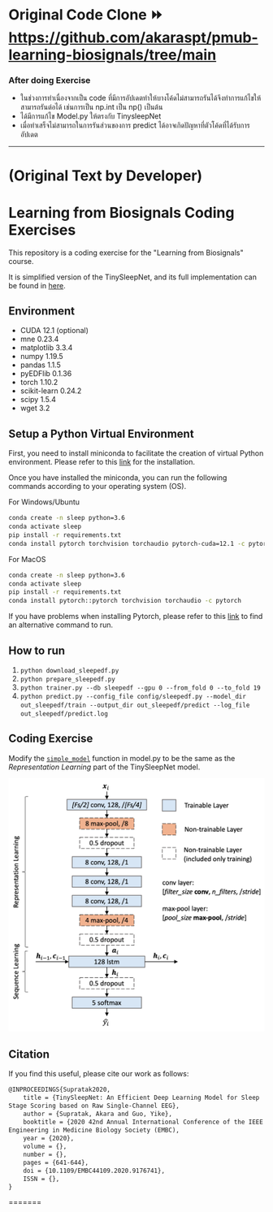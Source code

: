 # Original Code Clone ⏩ https://github.com/akaraspt/pmub-learning-biosignals/tree/main

### After doing Exercise

- ในช่วงการทำเนื่องจากเป็น code ที่มีการอัปเดตทำให้บางโค้ดไม่สามารถรันได้จึงทำการแก้ไขให้สามารถรันต่อได้ เช่นการเป็น np.int เป็น np() เป็นต้น
- ได้มีการแก้ไข Model.py ให้ตรงกับ TinysleepNet
- เมื่อทำเสร็จไม่สามารถในการรันส่วนของการ predict ได้อาจเกิดปัญหาที่ตัวโค้ดที่ได้รับการอัปเดต

-------------------
# (Original Text by Developer)
# Learning from Biosignals Coding Exercises

This repository is a coding exercise for the "Learning from Biosignals" course.

It is simplified version of the TinySleepNet, and its full implementation can be found in [here](https://github.com/akaraspt/tinysleepnet/tree/main).


## Environment
* CUDA 12.1 (optional)
* mne 0.23.4
* matplotlib 3.3.4
* numpy 1.19.5
* pandas 1.1.5
* pyEDFlib 0.1.36
* torch 1.10.2
* scikit-learn 0.24.2
* scipy             1.5.4
* wget 3.2


## Setup a Python Virtual Environment
First, you need to install miniconda to facilitate the creation of virtual Python environment. Please refer to this [link](https://docs.conda.io/projects/miniconda/en/latest/) for the installation.

Once you have installed the miniconda, you can run the following commands according to your operating system (OS).

For Windows/Ubuntu
```bash
conda create -n sleep python=3.6
conda activate sleep
pip install -r requirements.txt
conda install pytorch torchvision torchaudio pytorch-cuda=12.1 -c pytorch -c nvidia
```

For MacOS
```bash
conda create -n sleep python=3.6
conda activate sleep
pip install -r requirements.txt
conda install pytorch::pytorch torchvision torchaudio -c pytorch
```

If you have problems when installing Pytorch, please refer to this [link](https://pytorch.org/) to find an alternative command to run.

## How to run
1. `python download_sleepedf.py`
1. `python prepare_sleepedf.py`
1. `python trainer.py --db sleepedf --gpu 0 --from_fold 0 --to_fold 19`
1. `python predict.py --config_file config/sleepedf.py --model_dir out_sleepedf/train --output_dir out_sleepedf/predict --log_file out_sleepedf/predict.log`

## Coding Exercise
Modify the [`simple_model`](https://github.com/akaraspt/pmub-learning-biosignals/blob/1d506c57637898e371e7abec018041b57b35d26e/model.py#L12) function in model.py to be the same as the *Representation Learning* part of the TinySleepNet model.

![Alt text](img/tinysleepnet.png "a title")


## Citation

If you find this useful, please cite our work as follows:

```text
@INPROCEEDINGS{Supratak2020,
    title = {TinySleepNet: An Efficient Deep Learning Model for Sleep Stage Scoring based on Raw Single-Channel EEG},
    author = {Supratak, Akara and Guo, Yike},
    booktitle = {2020 42nd Annual International Conference of the IEEE Engineering in Medicine Biology Society (EMBC),
    year = {2020},
    volume = {}, 
    number = {}, 
    pages = {641-644}, 
    doi = {10.1109/EMBC44109.2020.9176741}, 
    ISSN = {}, 
}
```
=======
